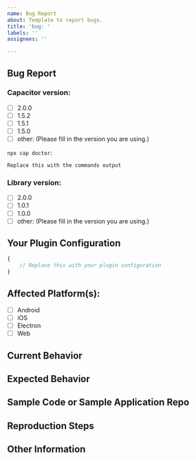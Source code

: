 ```yaml
---
name: Bug Report
about: Template to report bugs.
title: 'bug: '
labels: ''
assignees: ''

---
```


## Bug Report
<!-- NOTE: Leave these checkboxes EMPTY until after the issue is created. Once the issue is created, check one or more boxes in the below sections. -->


### Capacitor version:
<!-- Provide the version of Capacitor and related installed dependencies. You can use `npx cap doctor` for the output from the root directory of your project. -->

- [ ] 2.0.0
- [ ] 1.5.2
- [ ] 1.5.1
- [ ] 1.5.0
- [ ] other: (Please fill in the version you are using.)

`npx cap doctor`:

```
Replace this with the commands output
```

### Library version:

- [ ] 2.0.0
- [ ] 1.0.1
- [ ] 1.0.0
- [ ] other: (Please fill in the version you are using.)

## Your Plugin Configuration
<!-- Without secret stuff (of course). -->

```typescript
{
    // Replace this with your plugin configuration 
}
```

## Affected Platform(s):

- [ ] Android
- [ ] iOS
- [ ] Electron
- [ ] Web

## Current Behavior
<!-- Describe the bug. Be specific. I need to understand you problem. -->


## Expected Behavior
<!-- Describe what the behavior would be without the bug. -->


## Sample Code or Sample Application Repo
<!-- If you are able to illustrate the bug or feature request with an example, please provide sample code snippets or a sample application via a public repo. -->


## Reproduction Steps
<!--  Please explain the steps required to duplicate the issue, especially if you are able to provide a sample application. -->


## Other Information
<!-- List any other information that is relevant to your issue. Stack traces, related issues, suggestions on how to fix, Stack Overflow links, forum links, etc. -->

